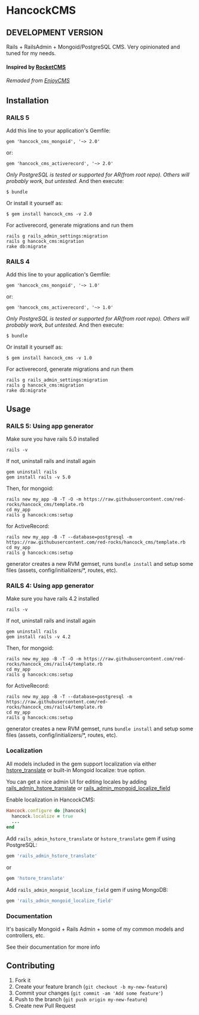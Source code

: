 # HancockCMS
## DEVELOPMENT VERSION
Rails + RailsAdmin + Mongoid/PostgreSQL CMS. Very opinionated and tuned for my needs.
#### Inspired by [RocketCMS](https://github.com/rs-pro/rocket_cms)
###### Remaded from [EnjoyCMS](https://github.com/enjoycreative/enjoy_cms)

## Installation
### RAILS 5
Add this line to your application's Gemfile:

    gem 'hancock_cms_mongoid', '~> 2.0'

or:

    gem 'hancock_cms_activerecord', '~> 2.0'

*Only PostgreSQL is tested or supported for AR(from root repo). Others will probably work, but untested.*
And then execute:

    $ bundle

Or install it yourself as:

    $ gem install hancock_cms -v 2.0

For activerecord, generate migrations and run them

    rails g rails_admin_settings:migration
    rails g hancock_cms:migration
    rake db:migrate

### RAILS 4
Add this line to your application's Gemfile:

    gem 'hancock_cms_mongoid', '~> 1.0'

or:

    gem 'hancock_cms_activerecord', '~> 1.0'

*Only PostgreSQL is tested or supported for AR(from root repo). Others will probably work, but untested.*
And then execute:

    $ bundle

Or install it yourself as:

    $ gem install hancock_cms -v 1.0

For activerecord, generate migrations and run them

    rails g rails_admin_settings:migration
    rails g hancock_cms:migration
    rake db:migrate

## Usage
### RAILS 5:  Using app generator
Make sure you have rails 5.0 installed

    rails -v

If not, uninstall rails and install again

    gem uninstall rails
    gem install rails -v 5.0

Then, for mongoid:

    rails new my_app -B -T -O -m https://raw.githubusercontent.com/red-rocks/hancock_cms/template.rb
    cd my_app
    rails g hancock:cms:setup

for ActiveRecord:

    rails new my_app -B -T --database=postgresql -m https://raw.githubusercontent.com/red-rocks/hancock_cms/template.rb
    cd my_app
    rails g hancock:cms:setup

generator creates a new RVM gemset, runs `bundle install` and setup some files (assets, config/initializers/*, routes, etc).


### RAILS 4: Using app generator
Make sure you have rails 4.2 installed

    rails -v

If not, uninstall rails and install again

    gem uninstall rails
    gem install rails -v 4.2

Then, for mongoid:

    rails new my_app -B -T -O -m https://raw.githubusercontent.com/red-rocks/hancock_cms/rails4/template.rb
    cd my_app
    rails g hancock:cms:setup

for ActiveRecord:

    rails new my_app -B -T --database=postgresql -m https://raw.githubusercontent.com/red-rocks/hancock_cms/rails4/template.rb
    cd my_app
    rails g hancock:cms:setup

generator creates a new RVM gemset, runs `bundle install` and setup some files (assets, config/initializers/*, routes, etc).

### Localization

All models included in the gem support localization via either [hstore_translate](https://github.com/Leadformance/hstore_translate) or built-in Mongoid localize: true option.

You can get a nice admin UI for editing locales by adding [rails_admin_hstore_translate](https://github.com/glebtv/rails_admin_hstore_translate) or [rails_admin_mongoid_localize_field](https://github.com/sudosu/rails_admin_mongoid_localize_field)

<!-- Wrap your routes with locale scope:
```ruby
scope "(:locale)", locale: /en|ru/ do
  hancock_cms_routes
end
``` -->

Enable localization in HancockCMS:

```ruby
Hancock.configure do |hancock|
  hancock.localize = true
  ...
end
```

Add ```rails_admin_hstore_translate``` or ```hstore_translate``` gem if using PostgreSQL:

```ruby
gem 'rails_admin_hstore_translate'
```

or

```ruby
gem 'hstore_translate'
```

Add ```rails_admin_mongoid_localize_field``` gem if using MongoDB:

```ruby
gem 'rails_admin_mongoid_localize_field'
```

### Documentation

It's basically Mongoid + Rails Admin + some of my common models and controllers, etc.

See their documentation for more info

## Contributing

1. Fork it
2. Create your feature branch (`git checkout -b my-new-feature`)
3. Commit your changes (`git commit -am 'Add some feature'`)
4. Push to the branch (`git push origin my-new-feature`)
5. Create new Pull Request
